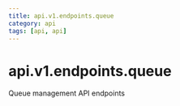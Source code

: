 ```yaml
---
title: api.v1.endpoints.queue
category: api
tags: [api, api]
---
```


# api.v1.endpoints.queue

Queue management API endpoints

